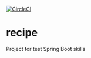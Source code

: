 [![CircleCI](https://circleci.com/gh/KutsenkoAlexander/recipe.svg?style=svg)](https://circleci.com/gh/KutsenkoAlexander/recipe)
# recipe
Project for test Spring Boot skills
